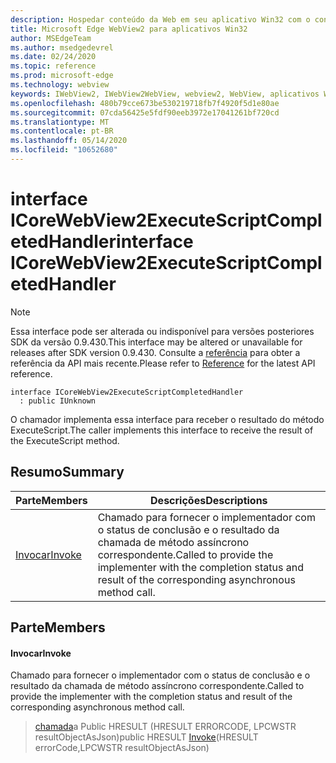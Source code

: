 ```yaml
---
description: Hospedar conteúdo da Web em seu aplicativo Win32 com o controle WebView2 do Microsoft Edge
title: Microsoft Edge WebView2 para aplicativos Win32
author: MSEdgeTeam
ms.author: msedgedevrel
ms.date: 02/24/2020
ms.topic: reference
ms.prod: microsoft-edge
ms.technology: webview
keywords: IWebView2, IWebView2WebView, webview2, WebView, aplicativos Win32, Win32, Edge, ICoreWebView2, ICoreWebView2Host, controle do navegador, HTML Edge
ms.openlocfilehash: 480b79cce673be530219718fb7f4920f5d1e80ae
ms.sourcegitcommit: 07cda56425e5fdf90eeb3972e17041261bf720cd
ms.translationtype: MT
ms.contentlocale: pt-BR
ms.lasthandoff: 05/14/2020
ms.locfileid: "10652680"
---
```

# <span data-ttu-id="78a3f-104">interface ICoreWebView2ExecuteScriptCompletedHandler</span><span class="sxs-lookup"><span data-stu-id="78a3f-104">interface ICoreWebView2ExecuteScriptCompletedHandler</span></span> 

> [!NOTE]
> <span data-ttu-id="78a3f-105">Essa interface pode ser alterada ou indisponível para versões posteriores SDK da versão 0.9.430.</span><span class="sxs-lookup"><span data-stu-id="78a3f-105">This interface may be altered or unavailable for releases after SDK version 0.9.430.</span></span> <span data-ttu-id="78a3f-106">Consulte a [referência](../../../webview2-api-reference.md) para obter a referência da API mais recente.</span><span class="sxs-lookup"><span data-stu-id="78a3f-106">Please refer to [Reference](../../../webview2-api-reference.md) for the latest API reference.</span></span>

```
interface ICoreWebView2ExecuteScriptCompletedHandler
  : public IUnknown
```

<span data-ttu-id="78a3f-107">O chamador implementa essa interface para receber o resultado do método ExecuteScript.</span><span class="sxs-lookup"><span data-stu-id="78a3f-107">The caller implements this interface to receive the result of the ExecuteScript method.</span></span>

## <span data-ttu-id="78a3f-108">Resumo</span><span class="sxs-lookup"><span data-stu-id="78a3f-108">Summary</span></span>

 <span data-ttu-id="78a3f-109">Parte</span><span class="sxs-lookup"><span data-stu-id="78a3f-109">Members</span></span>                        | <span data-ttu-id="78a3f-110">Descrições</span><span class="sxs-lookup"><span data-stu-id="78a3f-110">Descriptions</span></span>
--------------------------------|---------------------------------------------
[<span data-ttu-id="78a3f-111">Invocar</span><span class="sxs-lookup"><span data-stu-id="78a3f-111">Invoke</span></span>](#invoke) | <span data-ttu-id="78a3f-112">Chamado para fornecer o implementador com o status de conclusão e o resultado da chamada de método assíncrono correspondente.</span><span class="sxs-lookup"><span data-stu-id="78a3f-112">Called to provide the implementer with the completion status and result of the corresponding asynchronous method call.</span></span>

## <span data-ttu-id="78a3f-113">Parte</span><span class="sxs-lookup"><span data-stu-id="78a3f-113">Members</span></span>

#### <span data-ttu-id="78a3f-114">Invocar</span><span class="sxs-lookup"><span data-stu-id="78a3f-114">Invoke</span></span> 

<span data-ttu-id="78a3f-115">Chamado para fornecer o implementador com o status de conclusão e o resultado da chamada de método assíncrono correspondente.</span><span class="sxs-lookup"><span data-stu-id="78a3f-115">Called to provide the implementer with the completion status and result of the corresponding asynchronous method call.</span></span>

> <span data-ttu-id="78a3f-116">[chamada](#invoke)a Public HRESULT (HRESULT ERRORCODE, LPCWSTR resultObjectAsJson)</span><span class="sxs-lookup"><span data-stu-id="78a3f-116">public HRESULT [Invoke](#invoke)(HRESULT errorCode,LPCWSTR resultObjectAsJson)</span></span>

